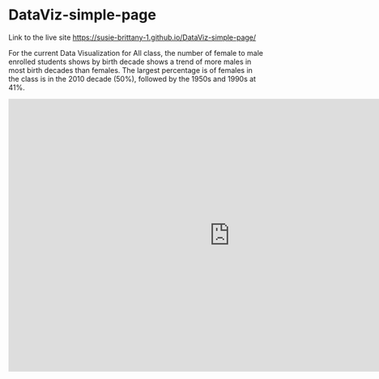 # DataViz-simple-page

Link to the live site https://susie-brittany-1.github.io/DataViz-simple-page/

For the current Data Visualization for All class, the number of female to male enrolled students shows by birth decade shows a trend of more males in most birth decades than females.  The largest percentage is of females in the class is in the 2010 decade (50%), followed by the 1950s and 1990s at 41%.   
<iframe width="872.5" height="539.4958333333333" seamless frameborder="0" scrolling="no" src="https://docs.google.com/spreadsheets/d/1qGPBwdPwRyWLneio64t5wDoMmAvEKc6hlHl9fN1gVJA/pubchart?oid=2103643305&amp;format=interactive"></iframe>
